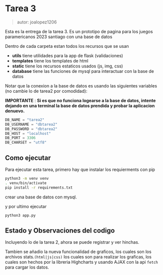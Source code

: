 # Tarea 3

> autor: joalopez1206

Esta es la entrega de la tarea 3. 
Es un prototipo de pagina para los juegos paramericanos 2023 santiago con una base de datos

Dentro de cada carpeta estan todos los recursos que se usan
- __utils__ tiene utilidades para la app de flask (validaciones)
- __templates__ tiene los templates de html
- __static__ tiene los recursos estaticos usados (js, img, css)
- __database__ tiene las funciones de mysql para interactuar con la base de datos

Notar que la conexion a la base de datos es usando las siguientes variables (no cambie lo de tarea2 por comodidad):

__IMPORTANTE__ : __Si es que no funciona logearse a la base de datos, intente dejando en una terminal la base de datos prendida y probar la aplicacion denuevo.__

```py
DB_NAME = "tarea2"
DB_USERNAME = "dbtarea2"
DB_PASSWORD = "dbtarea2"
DB_HOST = "localhost"
DB_PORT = 3306
DB_CHARSET = "utf8"
```
## Como ejecutar

Para ejecutar esta tarea, primero hay que instalar los requierments con pip
```bash
python3 -m venv venv
. venv/bin/activate
pip install -r requirements.txt
```

crear una base de datos con mysql.

y por ultimo ejecutar

```bash
python3 app.py
```

## Estado y Observaciones del codigo

Incluyendo lo de la tarea 2, ahora se puede registrar y ver hinchas.

Tambien se añadio la nueva funcionalidad de graficos, los cuales son los archivos stats.`(html|js|css)` los cuales son para
realizar los graficas, los cuales son hechos por la libreria Highcharts y usando AJAX con la api `fetch` para cargar los datos.
